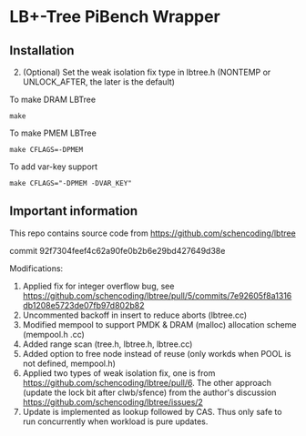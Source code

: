# LB+-Tree PiBench Wrapper

## Installation
2. (Optional) Set the weak isolation fix type in lbtree.h (NONTEMP or UNLOCK_AFTER, the later is the default)

To make DRAM LBTree
```
make
```

To make PMEM LBTree
```
make CFLAGS=-DPMEM
```

To add var-key support
```
make CFLAGS="-DPMEM -DVAR_KEY"
```

## Important information
This repo contains source code from https://github.com/schencoding/lbtree

commit 92f7304feef4c62a90fe0b2b6e29bd427649d38e

Modifications: 
1. Applied fix for integer overflow bug, see https://github.com/schencoding/lbtree/pull/5/commits/7e92605f8a1316db1208e5723de07fb97d802b82
2. Uncommented backoff in insert to reduce aborts (lbtree.cc)
3. Modified mempool to support PMDK & DRAM (malloc) allocation scheme (mempool.h .cc)
4. Added range scan (tree.h, lbtree.h, lbtree.cc)
5. Added option to free node instead of reuse (only workds when POOL is not defined, mempool.h)
6. Applied two types of weak isolation fix, one is from https://github.com/schencoding/lbtree/pull/6. 
The other approach (update the lock bit after clwb/sfence) from the author's discussion https://github.com/schencoding/lbtree/issues/2
7. Update is implemented as lookup followed by CAS. Thus only safe to run concurrently when workload is pure updates.
